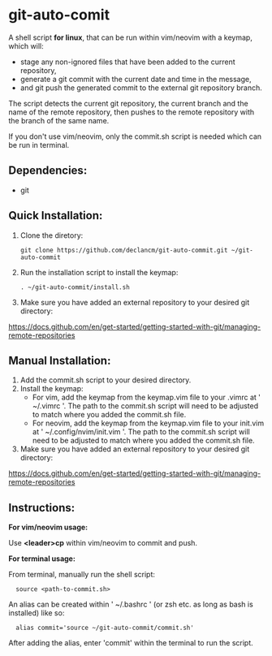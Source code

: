 # git-auto-comit
A shell script **for linux**, that can be run within vim/neovim with a keymap, which will:
- stage any non-ignored files that have been added to the current repository,
- generate a git commit with the current date and time in the message,
- and git push the generated commit to the external git repository branch.

The script detects the current git repository, the current branch and the name of the remote repository, then pushes to the remote repository with the branch of the same name.

If you don't use vim/neovim, only the commit.sh script is needed which can be run in terminal.

## Dependencies:
- git

## Quick Installation:
1. Clone the diretory:

       git clone https://github.com/declancm/git-auto-commit.git ~/git-auto-commit


2. Run the installation script to install the keymap:

       . ~/git-auto-commit/install.sh

3. Make sure you have added an external repository to your desired git directory:

https://docs.github.com/en/get-started/getting-started-with-git/managing-remote-repositories

## Manual Installation:
1. Add the commit.sh script to your desired directory.
2. Install the keymap:
    - For vim, add the keymap from the keymap.vim file to your .vimrc at ' ~/.vimrc '. The path to the commit.sh script will need to be adjusted to match where you added the commit.sh file.
    - For neovim, add the keymap from the keymap.vim file to your init.vim at ' ~/.config/nvim/init.vim '. The path to the commit.sh script will need to be adjusted to match where you added the commit.sh file.
3. Make sure you have added an external repository to your desired git directory:

https://docs.github.com/en/get-started/getting-started-with-git/managing-remote-repositories

## Instructions:
**For vim/neovim usage:**

  Use **\<leader\>cp** within vim/neovim to commit and push.

**For terminal usage:**

  From terminal, manually run the shell script:

      source <path-to-commit.sh>

  An alias can be created within ' ~/.bashrc ' (or zsh etc. as long as bash is installed) like so:

      alias commit='source ~/git-auto-commit/commit.sh'

  After adding the alias, enter 'commit' within the terminal to run the script.
